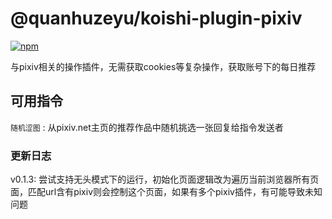 # @quanhuzeyu/koishi-plugin-pixiv

[![npm](https://img.shields.io/npm/v/@quanhuzeyu/koishi-plugin-pixiv?style=flat-square)](https://www.npmjs.com/package/@quanhuzeyu/koishi-plugin-pixiv)

与pixiv相关的操作插件，无需获取cookies等复杂操作，获取账号下的每日推荐

## 可用指令

`随机涩图` : 从pixiv.net主页的推荐作品中随机挑选一张回复给指令发送者

### 更新日志

v0.1.3: 尝试支持无头模式下的运行，初始化页面逻辑改为遍历当前浏览器所有页面，匹配url含有pixiv则会控制这个页面，如果有多个pixiv插件，有可能导致未知问题
